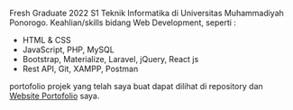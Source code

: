 Fresh Graduate 2022 S1 Teknik Informatika di Universitas Muhammadiyah Ponorogo. Keahlian/skills bidang Web Development, seperti :
- HTML & CSS
- JavaScript, PHP, MySQL
- Bootstrap, Materialize, Laravel, jQuery, React js
- Rest API, Git, XAMPP, Postman

portofolio projek yang telah saya buat dapat dilihat di repository dan [Website Portofolio](https://rikiwidiantoro.github.io) saya.
